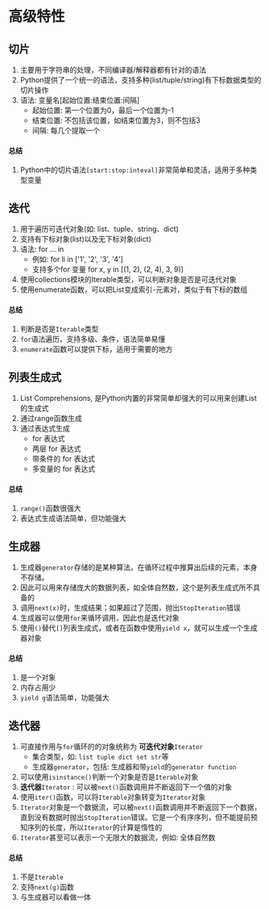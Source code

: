 # 高级特性
## 切片
1. 主要用于字符串的处理，不同编译器/解释器都有针对的语法
2. Python提供了一个统一的语法，支持多种(list/tuple/string)有下标数据类型的切片操作
3. 语法: 变量名[起始位置:结束位置:间隔]
    - 起始位置: 第一个位置为0，最后一个位置为-1
    - 结束位置: 不包括该位置，如结束位置为3，则不包括3
    - 间隔: 每几个提取一个
#### 总结
1. Python中的切片语法`[start:stop:inteval]`非常简单和灵活，适用于多种类型变量

## 迭代
1. 用于遍历可迭代对象(如: list、tuple、string、dict)
2. 支持有下标对象(list)以及无下标对象(dict)
3. 语法: for ... in 
    - 例如: for li in ['1', '2', '3', '4']
    - 支持多个for 变量 for x, y in [(1, 2), (2, 4), 3, 9)]
4. 使用collections模块的Iterable类型，可以判断对象是否是可迭代对象
5. 使用enumerate函数，可以把List变成索引-元素对，类似于有下标的数组
#### 总结
1. 判断是否是`Iterable`类型
2. `for`语法遍历，支持多级、条件，语法简单易懂
3. `enumerate`函数可以提供下标，适用于需要的地方

## 列表生成式
1. List Comprehensions, 是Python内置的非常简单却强大的可以用来创建List的生成式
2. 通过range函数生成
3. 通过表达式生成
    - for 表达式
    - 两层 for 表达式
    - 带条件的 for 表达式
    - 多变量的 for 表达式
#### 总结
1. `range()`函数很强大
2. 表达式生成语法简单，但功能强大

## 生成器
1. 生成器`generator`存储的是某种算法，在循环过程中推算出后续的元素，本身不存储。
2. 因此可以用来存储庞大的数据列表，如全体自然数，这个是列表生成式所不具备的
3. 调用`next(x)`时，生成结果；如果超过了范围，抛出`StopIteration`错误
4. 生成器可以使用`for`来循环调用，因此也是迭代对象
5. 使用`()`替代`[]`列表生成式，或者在函数中使用`yield x`，就可以生成一个生成器对象
#### 总结
1. 是一个对象
2. 内存占用少
3. `yield g`语法简单，功能强大

## 迭代器
1. 可直接作用与`for`循环的的对象统称为 **可迭代对象**`Iterator`
    - 集合类型，如: `list tuple dict set str`等
    - 生成器`generator`，包括: 生成器和带`yield`的`generator function`
2. 可以使用`isinstance()`判断一个对象是否是`Iterable`对象
3. **迭代器**`Iterator` : 可以被`next()`函数调用并不断返回下一个值的对象
4. 使用`iter()`函数，可以将`Iterable`对象转变为`Iterator`对象
5. `Iterator`对象是一个数据流，可以被`next()`函数调用并不断返回下一个数据，直到没有数据时抛出`StopIteration`错误。它是一个有序序列，但不能提前预知序列的长度，所以`Iterator`的计算是惰性的
6. `Iterator`甚至可以表示一个无限大的数据流，例如: 全体自然数
#### 总结
1. 不是`Iterable`
2. 支持`next(g)`函数
3. 与生成器可以看做一体

